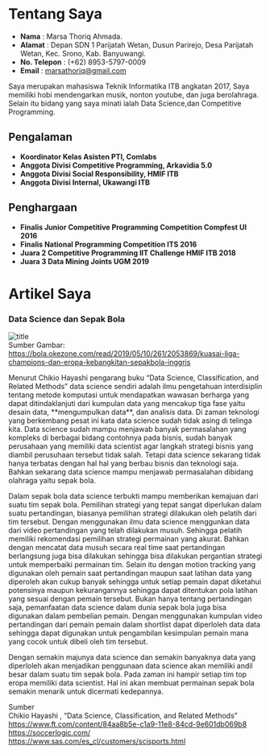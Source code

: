 # Tentang Saya

- **Nama** : Marsa Thoriq Ahmada.
- **Alamat** : Depan SDN 1 Parijatah Wetan, Dusun Parirejo, Desa Parijatah Wetan, Kec. Srono, Kab. Banyuwangi.
- **No. Telepon** : (+62) 8953-5797-0009
- **Email** : marsathoriq@gmail.com

Saya merupakan mahasiswa Teknik Informatika ITB angkatan 2017, Saya memiliki hobi mendengarkan musik, nonton youtube, dan juga berolahraga. Selain itu bidang yang saya minati ialah Data Science,dan Competitive Programming. 

## Pengalaman
* **Koordinator Kelas Asisten PTI, Comlabs** 
* **Anggota Divisi Competitive Programming, Arkavidia 5.0**
* **Anggota Divisi Social Responsibility, HMIF ITB**
* **Anggota Divisi Internal, Ukawangi ITB**

## Penghargaan
* **Finalis Junior Competitive Programming Competition Compfest UI 2016**
* **Finalis National Programming Competition ITS 2016**
* **Juara 2 Competitive Programming IIT Challenge HMIF ITB 2018** 
* **Juara 3 Data Mining Joints UGM 2019**

# Artikel Saya

### Data Science dan Sepak Bola


![title](https://img.okezone.com/content/2019/05/10/261/2053869/kuasai-liga-champions-dan-eropa-kebangkitan-sepakbola-inggris-iCKtLeRrtd.JPG)<br />
Sumber Gambar: https://bola.okezone.com/read/2019/05/10/261/2053869/kuasai-liga-champions-dan-eropa-kebangkitan-sepakbola-inggris

<p>   Menurut Chikio Hayashi pengarang buku “Data Science, Classification, and Related Methods” data science sendiri adalah ilmu pengetahuan interdisiplin tentang metode komputasi untuk mendapatkan wawasan berharga yang dapat ditindaklanjuti dari kumpulan data yang mencakup tiga fase yaitu desain data, **mengumpulkan data**, dan analisis data. Di zaman teknologi yang berkembang pesat ini kata data science sudah tidak asing di telinga kita. Data science sudah mampu menjawab banyak permasalahan yang kompleks di berbagai bidang contohnya pada bisnis, sudah banyak perusahaan yang memiliki data scientist agar langkah strategi bisnis yang diambil perusuhaan tersebut tidak salah. Tetapi data science sekarang tidak hanya terbatas dengan hal hal yang berbau bisnis dan teknologi saja. Bahkan sekarang data science mampu menjawab permasalahan dibidang olahraga yaitu sepak bola. </p>

<p>   Dalam sepak bola data science terbukti mampu memberikan kemajuan dari suatu tim sepak bola. Pemilihan strategi yang tepat sangat diperlukan dalam suatu pertandingan, biasanya pemilihan strategi dilakukan oleh pelatih dari tim tersebut. Dengan menggunakan ilmu data science menggunkan data dari video pertandingan yang telah dilakukan musuh. Sehingga pelatih memiliki rekomendasi pemilihan strategi permainan yang akurat. Bahkan dengan mencatat data musuh secara real time saat pertandingan berlangsung juga bisa dilakukan sehingga bisa dilakukan pergantian strategi untuk memperbaiki permainan tim. Selain itu dengan motion tracking yang digunakan oleh pemain saat pertandingan maupun saat latihan data yang diperoleh akan cukup banyak sehingga untuk setiap pemain dapat diketahui potensinya maupun kekurangannya sehingga dapat ditentukan pola latihan yang sesuai dengan pemain tersebut. Bukan hanya tentang pertandingan saja, pemanfaatan data science dalam dunia sepak bola juga bisa digunakan dalam pembelian pemain. Dengan menggunakan kumpulan video pertandingan dari pemain pemain dalam shortlist  dapat diperloleh data data sehingga dapat digunakan untuk pengambilan kesimpulan pemain mana yang cocok untuk dibeli oleh tim tersebut.</p>

<p>   Dengan semakin majunya  data science dan semakin banyaknya data yang diperloleh akan menjadikan penggunaan data science akan memiliki andil besar dalam suatu tim sepak bola. Pada zaman ini hampir setiap tim top eropa memiliki data scientist. Hal ini akan membuat permainan sepak bola semakin menarik untuk dicermati kedepannya. </p>

Sumber<br />
Chikio Hayashi , “Data Science, Classification, and Related Methods”<br />
https://www.ft.com/content/84aa8b5e-c1a9-11e8-84cd-9e601db069b8<br />
https://soccerlogic.com/<br />
https://www.sas.com/es_cl/customers/scisports.html

